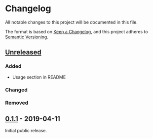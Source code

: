 # Changelog
All notable changes to this project will be documented in this file.

The format is based on [Keep a Changelog](https://keepachangelog.com/en/1.0.0/), and this project adheres to [Semantic Versioning](https://semver.org/spec/v2.0.0.html).

## [Unreleased]

### Added

- Usage section in README

### Changed

### Removed

## [0.1.1] - 2019-04-11

Initial public release.


[Unreleased]: https://github.com/daveio/zt/compare/v0.1.1...HEAD
[0.1.1]: https://github.com/olivierlacan/keep-a-changelog/releases/tag/v0.1.1
